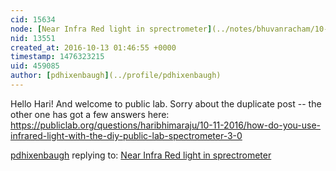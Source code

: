 ```yaml
---
cid: 15634
node: [Near Infra Red light in sprectrometer](../notes/bhuvanracham/10-12-2016/near-infra-red-light-in-sprectrometer)
nid: 13551
created_at: 2016-10-13 01:46:55 +0000
timestamp: 1476323215
uid: 459085
author: [pdhixenbaugh](../profile/pdhixenbaugh)
---
```


Hello Hari! And welcome to public lab. Sorry about the duplicate post -- the other one has got a few answers here: https://publiclab.org/questions/haribhimaraju/10-11-2016/how-do-you-use-infrared-light-with-the-diy-public-lab-spectrometer-3-0 

[pdhixenbaugh](../profile/pdhixenbaugh) replying to: [Near Infra Red light in sprectrometer](../notes/bhuvanracham/10-12-2016/near-infra-red-light-in-sprectrometer)

